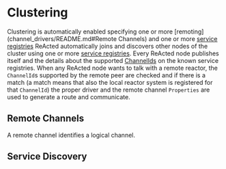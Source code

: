 # Clustering 

Clustering is automatically enabled specifying one or more [remoting](channel_drivers/README.md#Remote Channels) and
one or more [service registries](registry_drivers/README.md)
ReActed automatically joins and discovers other nodes of the cluster using one or more [service registries](../registry_drivers/README.md).
Every ReActed node publishes itself and the details about the supported [ChannelIds](channel_drivers/README.md) on the known service registries.
When any ReActed node wants to talk with a remote reactor, the `ChannelId`s supported by the remote peer are checked and
if there is a match (a match means that also the local reactor system is registered for that `ChannelId`) the proper driver
and the remote channel `Properties` are used to generate a route and communicate.

## Remote Channels

A remote channel identifies a logical channel. 

## Service Discovery

